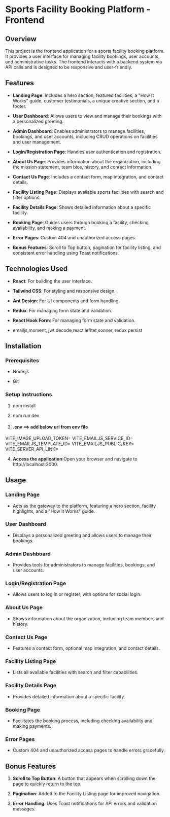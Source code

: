 
Sports Facility Booking Platform - Frontend
===========================================

Overview
--------

This project is the frontend application for a sports facility booking platform. It provides a user interface for managing facility bookings, user accounts, and administrative tasks. The frontend interacts with a backend system via API calls and is designed to be responsive and user-friendly.

Features
--------

*   **Landing Page**: Includes a hero section, featured facilities, a "How It Works" guide, customer testimonials, a unique creative section, and a footer.
    
*   **User Dashboard**: Allows users to view and manage their bookings with a personalized greeting.
    
*   **Admin Dashboard**: Enables administrators to manage facilities, bookings, and user accounts, including CRUD operations on facilities and user management.
    
*   **Login/Registration Page**: Handles user authentication and registration.
    
*   **About Us Page**: Provides information about the organization, including the mission statement, team bios, history, and contact information.
    
*   **Contact Us Page**: Includes a contact form, map integration, and contact details.
    
*   **Facility Listing Page**: Displays available sports facilities with search and filter options.
    
*   **Facility Details Page**: Shows detailed information about a specific facility.
    
*   **Booking Page**: Guides users through booking a facility, checking availability, and making a payment.
    
*   **Error Pages**: Custom 404 and unauthorized access pages.
    
*   **Bonus Features**: Scroll to Top button, pagination for facility listing, and consistent error handling using Toast notifications.
    

Technologies Used
-----------------

*   **React**: For building the user interface.
    
*   **Tailwind CSS**: For styling and responsive design.
    
*   **Ant Design**: For UI components and form handling.
    
*   **Redux**: For managing form state and validation.
*   **React Hook Form**: For managing form state and validation.

*   emailjs,moment, jwt decode,react lefltet,sonner, redux persist
    

Installation
------------

### Prerequisites

*   Node.js
    
*   Git
    

### Setup Instructions

1. npm install
    
2.  npm run dev
    
3. #### .env ==> add below url from  env file
  VITE_IMAGE_UPLOAD_TOKEN=
  VITE_EMAILJS_SERVICE_ID=
  VITE_EMAILJS_TEMPLATE_ID=
  VITE_EMAILJS_PUBLIC_KEY=
  VITE_SERVER_API_LINK=
        
4.  **Access the application**:Open your browser and navigate to http://localhost:3000.
    

Usage
-----

### Landing Page

*   Acts as the gateway to the platform, featuring a hero section, facility highlights, and a "How It Works" guide.
    

### User Dashboard

*   Displays a personalized greeting and allows users to manage their bookings.
    

### Admin Dashboard

*   Provides tools for administrators to manage facilities, bookings, and user accounts.
    

### Login/Registration Page

*   Allows users to log in or register, with options for social login.
    

### About Us Page

*   Shows information about the organization, including team members and history.
    

### Contact Us Page

*   Features a contact form, optional map integration, and contact details.
    

### Facility Listing Page

*   Lists all available facilities with search and filter capabilities.
    

### Facility Details Page

*   Provides detailed information about a specific facility.
    

### Booking Page

*   Facilitates the booking process, including checking availability and making payments.
    

### Error Pages

*   Custom 404 and unauthorized access pages to handle errors gracefully.
    

Bonus Features
--------------

1.  **Scroll to Top Button**: A button that appears when scrolling down the page to quickly return to the top.
    
2.  **Pagination**: Added to the Facility Listing page for improved navigation.
    
3.  **Error Handling**: Uses Toast notifications for API errors and validation messages.
    




